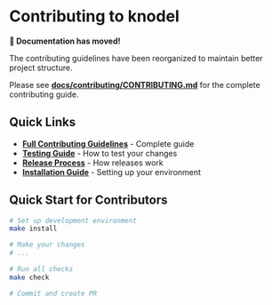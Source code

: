 # Contributing to knodel

**📍 Documentation has moved!**

The contributing guidelines have been reorganized to maintain better project structure.

Please see **[docs/contributing/CONTRIBUTING.md](docs/contributing/CONTRIBUTING.md)** for the complete contributing guide.

## Quick Links

- **[Full Contributing Guidelines](docs/contributing/CONTRIBUTING.md)** - Complete guide
- **[Testing Guide](docs/development/testing.md)** - How to test your changes
- **[Release Process](docs/development/releasing.md)** - How releases work
- **[Installation Guide](docs/guides/installation.md)** - Setting up your environment

## Quick Start for Contributors

```bash
# Set up development environment
make install

# Make your changes
# ...

# Run all checks
make check

# Commit and create PR
```
